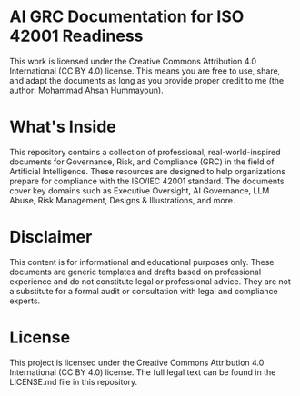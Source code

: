 # AI GRC Documentation for ISO 42001 Readiness
This work is licensed under the Creative Commons Attribution 4.0 International (CC BY 4.0) license. This means you are free to use, share, and adapt the documents as long as you provide proper credit to me (the author: Mohammad Ahsan Hummayoun).

# What's Inside
This repository contains a collection of professional, real-world-inspired documents for Governance, Risk, and Compliance (GRC) in the field of Artificial Intelligence. These resources are designed to help organizations prepare for compliance with the ISO/IEC 42001 standard. The documents cover key domains such as Executive Oversight, AI Governance, LLM Abuse, Risk Management, Designs & Illustrations, and more.

# Disclaimer
This content is for informational and educational purposes only. These documents are generic templates and drafts based on professional experience and do not constitute legal or professional advice. They are not a substitute for a formal audit or consultation with legal and compliance experts. 

# License
This project is licensed under the Creative Commons Attribution 4.0 International (CC BY 4.0) license. The full legal text can be found in the LICENSE.md file in this repository.
